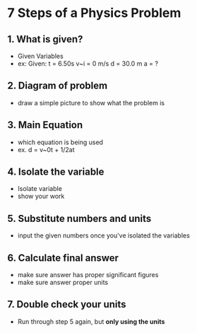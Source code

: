 # 7 Steps of a Physics Problem 

## 1. What is given?

- Given Variables
- ex:
  Given: 
  t = 6.50s
  v~i = 0 m/s
  d = 30.0 m
  a = ?

## 2. Diagram of problem

- draw a simple picture to show what the problem is

## 3. Main Equation

- which equation is being used
- ex. d = v~0t + 1/2at

## 4. Isolate the variable

- Isolate variable
- show your work

## 5. Substitute numbers and units

- input the given numbers once you've isolated the variables

## 6. Calculate final answer

- make sure answer has proper significant figures
- make sure answer proper units

## 7. Double check your units

- Run through step 5 again, but **only using the units**